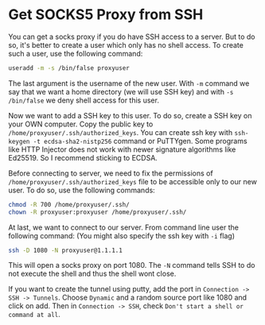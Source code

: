 # Get SOCKS5 Proxy from SSH

You can get a socks proxy if you do have SSH access to a server. But to do so, it's better to create a user
which only has no shell access. To create such a user, use the following command:

```bash
useradd -m -s /bin/false proxyuser
```

The last argument is the username of the new user. With `-m` command we say that we want a home directory (we will use SSH key) and with `-s /bin/false` we deny shell access for this user.

Now we want to add a SSH key to this user. To do so, create a SSH key on your OWN computer. Copy the public key to `/home/proxyuser/.ssh/authorized_keys`. You can create ssh key with `ssh-keygen -t ecdsa-sha2-nistp256` command or PuTTYgen. Some programs like HTTP Injector does not work with newer signature algorithms like Ed25519. So I recommend sticking to ECDSA.

Before connecting to server, we need to fix the permissions of `/home/proxyuser/.ssh/authorized_keys` file to be accessible only to our new user. To do so, use the following commands:

```bash
chmod -R 700 /home/proxyuser/.ssh/
chown -R proxyuser:proxyuser /home/proxyuser/.ssh/
```

At last, we want to connect to our server. From command line user the following command: (You might also specify the ssh key with `-i` flag)

```bash
ssh -D 1080 -N proxyuser@1.1.1.1
```

This will open a socks proxy on port 1080. The `-N` command tells SSH to do not execute the shell and thus the shell wont close.

If you want to create the tunnel using putty, add the port in `Connection -> SSH -> Tunnels`. Choose `Dynamic` and a random source port like 1080 and click on add. Then in `Connection -> SSH`, check `Don't start a shell or command at all`.